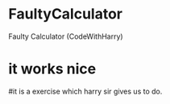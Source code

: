 # FaultyCalculator
Faulty Calculator (CodeWithHarry)
# it works nice
#it is a exercise which harry sir gives us to do.

